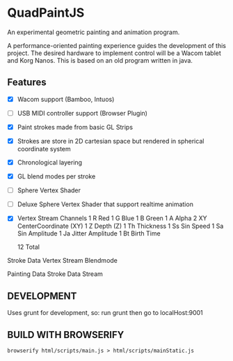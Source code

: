QuadPaintJS
===========

An experimental geometric painting and animation program. 

A performance-oriented painting experience guides the development of this project.
The desired hardware to implement control will be a Wacom tablet and Korg Nanos.
This is based on an old program written in java.

Features
--------
- [x] Wacom support (Bamboo, Intuos)
- [ ] USB MIDI controller support (Browser Plugin)
- [x] Paint strokes made from basic GL Strips
- [x] Strokes are store in 2D cartesian space but rendered in spherical coordinate system
- [x] Chronological layering
- [x] GL blend modes per stroke
- [ ] Sphere Vertex Shader
- [ ] Deluxe Sphere Vertex Shader that support realtime animation
- [x] Vertex Stream Channels
	1	R   Red
	1	G   Blue
	1	B   Green
	1	A   Alpha
	2	XY  CenterCoordinate (XY)
	1   Z   Depth (Z)
	1	Th  Thickness
	1	Ss  Sin Speed
	1	Sa  Sin Amplitude
	1	Ja  Jitter Amplitude
	1	Bt  Birth Time


	12		Total

Stroke Data
	Vertex Stream
	Blendmode

Painting Data
	Stroke Data Stream

DEVELOPMENT
-----------
Uses grunt for development, so:
run grunt then go to localHost:9001


BUILD WITH BROWSERIFY
---------------------

```
browserify html/scripts/main.js > html/scripts/mainStatic.js
```

